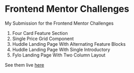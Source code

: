 # Frontend Mentor Challenges
My Submission for the Frontend Mentor Challenges

1. Four Card Feature Section
2. Single Price Grid Component
3. Huddle Landing Page With Alternating Feature Blocks
4. Huddle Landing Page With Single Introductory
5. Fylo Landing Page With Two Column Layout

See them live [here](https://frontend-mentor-challenges-ashy.now.sh/)
